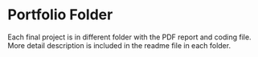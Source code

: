 # Portfolio Folder 
Each final project is in different folder with the PDF report and coding file. \
More detail description is included in the readme file in each folder.
